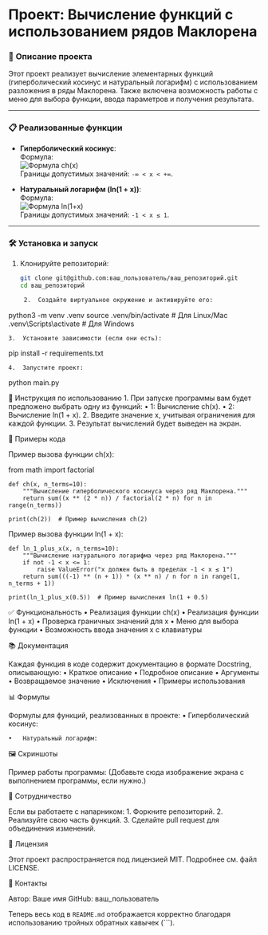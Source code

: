 # Проект: Вычисление функций с использованием рядов Маклорена

### 📜 **Описание проекта**
Этот проект реализует вычисление элементарных функций (гиперболический косинус и натуральный логарифм) с использованием разложения в ряды Маклорена. Также включена возможность работы с меню для выбора функции, ввода параметров и получения результата.

---

### 📋 **Реализованные функции**
- **Гиперболический косинус**:  
  Формула:  
  ![Формула ch(x)](https://latex.codecogs.com/png.image?\ch(x)%20=%201%20+%20\frac{x^2}{2!}%20+%20\frac{x^4}{4!}%20+%20...%20=%20\sum_{n=0}^{\infty}%20\frac{x^{2n}}{(2n)!})  
  Границы допустимых значений: `-∞ < x < +∞`.

- **Натуральный логарифм (ln(1 + x))**:  
  Формула:  
  ![Формула ln(1+x)](https://latex.codecogs.com/png.image?\ln(1%20+%20x)%20=%20x%20-%20\frac{x^2}{2}%20+%20\frac{x^3}{3}%20-%20...%20=%20\sum_{n=1}^{\infty}%20(-1)^{n+1}%20\frac{x^n}{n})  
  Границы допустимых значений: `-1 < x ≤ 1`.

---

### 🛠 **Установка и запуск**

1. Клонируйте репозиторий:
   ```bash
   git clone git@github.com:ваш_пользователь/ваш_репозиторий.git
   cd ваш_репозиторий

	2.	Создайте виртуальное окружение и активируйте его:

python3 -m venv .venv
source .venv/bin/activate  # Для Linux/Mac
.venv\Scripts\activate     # Для Windows


	3.	Установите зависимости (если они есть):

pip install -r requirements.txt


	4.	Запустите проект:

python main.py

🔧 Инструкция по использованию
	1.	При запуске программы вам будет предложено выбрать одну из функций:
	•	1: Вычисление ch(x).
	•	2: Вычисление ln(1 + x).
	2.	Введите значение x, учитывая ограничения для каждой функции.
	3.	Результат вычислений будет выведен на экран.

📄 Примеры кода

Пример вызова функции ch(x):

from math import factorial

```
def ch(x, n_terms=10):
    """Вычисление гиперболического косинуса через ряд Маклорена."""
    return sum((x ** (2 * n)) / factorial(2 * n) for n in range(n_terms))

print(ch(2))  # Пример вычисления ch(2)
```

Пример вызова функции ln(1 + x):

```
def ln_1_plus_x(x, n_terms=10):
    """Вычисление натурального логарифма через ряд Маклорена."""
    if not -1 < x <= 1:
        raise ValueError("x должен быть в пределах -1 < x ≤ 1")
    return sum(((-1) ** (n + 1)) * (x ** n) / n for n in range(1, n_terms + 1))

print(ln_1_plus_x(0.5))  # Пример вычисления ln(1 + 0.5)
```

✅ Функциональность
	•	Реализация функции ch(x)
	•	Реализация функции ln(1 + x)
	•	Проверка граничных значений для x
	•	Меню для выбора функции
	•	Возможность ввода значения x с клавиатуры

📚 Документация

Каждая функция в коде содержит документацию в формате Docstring, описывающую:
	•	Краткое описание
	•	Подробное описание
	•	Аргументы
	•	Возвращаемое значение
	•	Исключения
	•	Примеры использования

📊 Формулы

Формулы для функций, реализованных в проекте:
	•	Гиперболический косинус:

	•	Натуральный логарифм:

🖼 Скриншоты

Пример работы программы:
(Добавьте сюда изображение экрана с выполнением программы, если нужно.)

🤝 Сотрудничество

Если вы работаете с напарником:
	1.	Форкните репозиторий.
	2.	Реализуйте свою часть функций.
	3.	Сделайте pull request для объединения изменений.

📜 Лицензия

Этот проект распространяется под лицензией MIT. Подробнее см. файл LICENSE.

📝 Контакты

Автор: Ваше имя
GitHub: ваш_пользователь

Теперь весь код в `README.md` отображается корректно благодаря использованию тройных обратных кавычек (\`\`\`).
